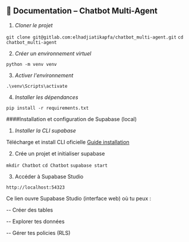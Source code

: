 ## **📘 Documentation – Chatbot Multi-Agent**
1. _Cloner le projet_

`git clone git@gitlab.com:elhadjiatikapfa/chatbot_multi-agent.git`
`cd chatbot_multi-agent`

2. _Créer un environnement virtuel_

`python -m venv venv`

3. _Activer l'environnement_ 

`.\venv\Scripts\activate`

4. _Installer les dépendances_ 

`pip install -r requirements.txt`

####Installation et configuration de Supabase (local)

1. _Installer la CLI supabase_

Télécharge et install CLI oficielle 
[Guide installation](https://supabase.com/docs/guides/local-development/cli/getting-started)


2. Crée un projet et initialiser supabase

`mkdir Chatbot`
`cd Chatbot`
`supabase start`

3. Accéder à Supabase Studio

`http://localhost:54323`

Ce lien ouvre Supabase Studio (interface web) où tu peux :

-- Créer des tables

-- Explorer tes données

-- Gérer tes policies (RLS)




















